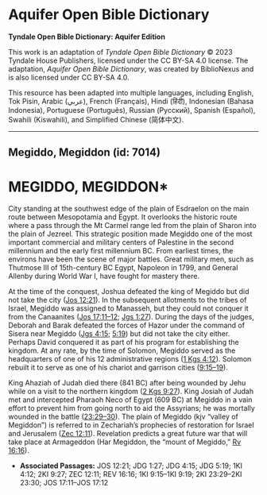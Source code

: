 # Aquifer Open Bible Dictionary

**Tyndale Open Bible Dictionary: Aquifer Edition**

This work is an adaptation of *Tyndale Open Bible Dictionary* © 2023 Tyndale House Publishers, licensed under the CC BY\-SA 4\.0 license. The adaptation, *Aquifer Open Bible Dictionary*, was created by BiblioNexus and is also licensed under CC BY\-SA 4\.0\.

This resource has been adapted into multiple languages, including English, Tok Pisin, Arabic (عربي), French (Français), Hindi (हिंदी), Indonesian (Bahasa Indonesia), Portuguese (Português), Russian (Русский), Spanish (Español), Swahili (Kiswahili), and Simplified Chinese (简体中文).



--------------------------------

## Megiddo, Megiddon (id: 7014)

MEGIDDO, MEGIDDON\*
===================

City standing at the southwest edge of the plain of Esdraelon on the main route between Mesopotamia and Egypt. It overlooks the historic route where a pass through the Mt Carmel range led from the plain of Sharon into the plain of Jezreel. This strategic position made Megiddo one of the most important commercial and military centers of Palestine in the second millennium and the early first millennium BC. From earliest times, the environs have been the scene of major battles. Great military men, such as Thutmose III of 15th\-century BC Egypt, Napoleon in 1799, and General Allenby during World War I, have fought for mastery there.

At the time of the conquest, Joshua defeated the king of Megiddo but did not take the city ([Jos 12:21](https://ref.ly/Josh12:21)). In the subsequent allotments to the tribes of Israel, Megiddo was assigned to Manasseh, but they could not conquer it from the Canaanites ([Jos 17:11–12](https://ref.ly/Josh17:11-Josh17:12); [Jgs 1:27](https://ref.ly/Judg1:27)). During the days of the judges, Deborah and Barak defeated the forces of Hazor under the command of Sisera near Megiddo ([Jgs 4:15](https://ref.ly/Judg4:15); [5:19](https://ref.ly/Judg5:19)) but did not take the city either. Perhaps David conquered it as part of his program for establishing the kingdom. At any rate, by the time of Solomon, Megiddo served as the headquarters of one of his 12 administrative regions ([1 Kgs 4:12](https://ref.ly/1Kgs4:12)). Solomon rebuilt it to serve as one of his chariot and garrison cities ([9:15–19](https://ref.ly/1Kgs9:15-1Kgs9:19)).

King Ahaziah of Judah died there (841 BC) after being wounded by Jehu while on a visit to the northern kingdom ([2 Kgs 9:27](https://ref.ly/2Kgs9:27)). King Josiah of Judah met and intercepted Pharaoh Neco of Egypt (609 BC) at Megiddo in a vain effort to prevent him from going north to aid the Assyrians; he was mortally wounded in the battle ([23:29–30](https://ref.ly/2Kgs23:29-2Kgs23:30)). The plain of Megiddo (kjv “valley of Megiddon”) is referred to in Zechariah’s prophecies of restoration for Israel and Jerusalem ([Zec 12:11](https://ref.ly/Zech12:11)). Revelation predicts a great future war that will take place at Armageddon (Har Megiddon, the “mount of Megiddo,” [Rv 16:16](https://ref.ly/Rev16:16)).

* **Associated Passages:** JOS 12:21; JDG 1:27; JDG 4:15; JDG 5:19; 1KI 4:12; 2KI 9:27; ZEC 12:11; REV 16:16; 1KI 9:15–1KI 9:19; 2KI 23:29–2KI 23:30; JOS 17:11–JOS 17:12

